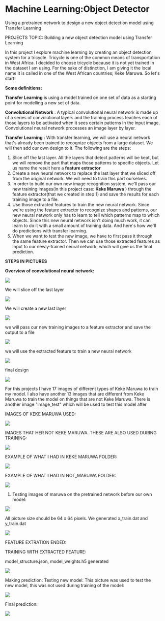 # Machine Learning:Object Detector

Using a pretrained network to design a new object detection model using Transfer Learning


PROJECTS TOPIC: Building a new object detection model using Transfer Learning

In this project I explore machine learning by creating an object detection system for a tricycle. Tricycle is one of the common means of transportation in West Africa. I decided to choose tricycle because it is not yet trained in the dataset I am using. For the sake of distinction, I am giving it the local name it is called in one of the West African countries; Keke Maruwa. So let&#39;s start!

**Some definitions:**

**Transfer Learning** is using a model trained on one set of data as a starting point for modelling a new set of data.

**Convolutional Network** : A typical convolutional neural network is made up of a series of convolutional layers and the training process teaches each of those layers to be activated when it sees certain patterns in the input image. Convolutional neural network processes an image layer by layer.

**Transfer Learning** : With transfer learning, we will use a neural network that&#39;s already been trained to recognize objects from a large dataset. We will then add our own design to it. The following are the steps:

1. Slice off the last layer. All the layers that detect patterns will be kept, but we will remove the part that maps those patterns to specific objects. Let us name the result here a **feature extractor**
2. Create a new neural network to replace the last layer that we sliced off from the original network. We will need to train this part ourselves.
3. In order to build our own new image recognition system, we&#39;ll pass our new training images(in this project case: **Keke Maruwa** ) through the feature extractor(that we created in step 1) and save the results for each training image to a file.
4. Use those extracted features to train the new neural network. Since we&#39;re using the feature extractor to recognize shapes and patterns, our new neural network only has to learn to tell which patterns map to which objects. Since this new neural network isn&#39;t doing much work, it can learn to do it with a small amount of training data. And here&#39;s how we&#39;ll do predictions with transfer learning.
5. When we want to test the new image, we have to first pass it through the same feature extractor. Then we can use those extracted features as input to our newly-trained neural network, which will give us the final prediction.

**STEPS IN PICTURES**

**Overview of convolutional neural network:**

![](images/1.png)

We will slice off the last layer

![](images/2.png)

We will create a new last layer

![](images/3.png)

we will pass our new training images to a feature extractor and save the output to a file

![](images/4.png)

we will use the extracted feature to train a new neural network

![](images/5.png)

final design

![](images/6.png)

For this projects I have 17 images of different types of Keke Maruwa to train my model. I also have another 13 images that are different from Keke Maruwa to train the model on things that are not Keke Maruwa. There is another image &quot;image\_test&quot; which will be used to test this model after

IMAGES OF KEKE MARUWA USED:

![](images/7.png)

IMAGES THAT HER NOT KEKE MARUWA. THESE ARE ALSO USED DURING TRAINING:

![](images/8.png)

EXAMPLE OF WHAT I HAD IN KEKE MARUWA FOLDER:

![](images/9.png)

EXAMPLE OF WHAT I HAD IN NOT_MARUWA FOLDER:

![](images/10.png)

1. Testing images of maruwa on the pretrained network before our own model:

![](images/11.png)
 
All picture size should be 64 x 64 pixels. We generated x_train.dat and y_train.dat

![](images/12.png)

FEATURE EXTRATION ENDED:

TRAINING WITH EXTRACTED FEATURE:

model_structure.json, model_weights.h5 generated

![](images/13.png)

Making prediction: Testing new model: This picture was used to test the new model, this was not used during training of the model:

![](images/14.png)

Final prediction:

![](images/15.png)

